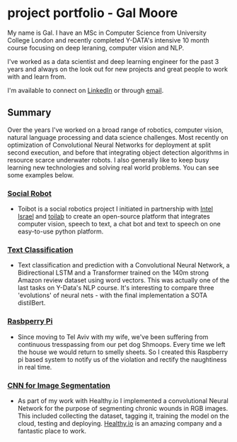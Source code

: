 # project portfolio - Gal Moore

 My name is Gal. I have an MSc in Computer Science from University College London and recently completed Y-DATA's intensive 10 month course focusing on deep leraning, computer vision and NLP. 

 I've worked as a data scientist and deep learning engineer for the past 3 years and always on the look out for new projects and great people to work with and learn from.<br>

I'm available to connect on [LinkedIn](https://www.linkedin.com/in/galmoore) or through [email](gal@galmoore.co.uk).

<!-- <img src="https://cdn.clipart.email/b31a8e4dce12c35ea192f8420687c3fc_python-logo-clipart-easy-pandas-python-logo-png-download-_1242-733.png" width="215" height="135"> -->

## Summary
Over the years I've worked on a broad range of robotics, computer vision, natural language processing and data science challenges. Most recently on optimization of Convolutional Neural Networks for deployment at split second execution, and before that integrating object detection algorithms in resource scarce underwater robots. I also generally like to keep busy learning new technologies and solving real world problems.  You can see some examples below.

### [Social Robot](https://medium.com/@Gushu/toybot-open-source-social-robot-faebc17c2700)
- Toibot is a social robotics project I initiated in partnership with [Intel Israel](https://www.intel.com/content/www/us/en/corporate-responsibility/intel-in-israel.html) and [toilab](https://en.toilab.org/) to create an open-source platform that integrates computer vision, speech to text, a chat bot and text to speech on one easy-to-use python platform. 

### [Text Classification](https://github.com/GalMoore/projects_portfolio/tree/master/Text_Classification)
- Text classification and prediction with a Convolutional Neural Network, a Bidirectional LSTM and a Transformer trained on the 140m strong Amazon review dataset using word vectors. This was actually one of the last tasks on Y-Data's NLP course. It's interesting to compare three 'evolutions' of neural nets - with the final implementation a SOTA distilBert.

### [Rasbperry Pi](https://github.com/GalMoore/Shmoopi_Trap/tree/master/Shmoopi_trap/RaspiSecurity) 
- Since moving to Tel Aviv with my wife, we've been suffering from continuous tresspassing from our pet dog Shmoops. Every time we left the house we would return to smelly sheets. So I created this Raspberry pi based system to notify us of the violation and rectify the naughtiness in real time.

### [CNN for Image Segmentation](https://github.com/GalMoore/projects_portfolio/tree/master/CNN_for_Image_Segmentation)
- As part of my work with Healthy.io I implemented a convolutional Neural Network for the purpose of segmenting chronic wounds in RGB images. This included collecting the dataset, tagging it, training the model on the cloud, testing and deploying. [Healthy.io](https://healthy.io/) is an amazing company and a fantastic place to work.
<!-- 
### [UK Accidents EDA](https://github.com/GAL_LINK1)
- One of our projects for Y-Data was to epxlore UK traffic accident data. I attempted, unsuccesfully, to find features that accurately predict the cause of fatal accidents.

### [Colour Clustering](https://github.com/GAL_LINK1)
- Use of the K-means algorithm, implemented by sk-learn, 

### [Text Mining](https://github.com/GAL_LINK1)
- twitter data from xxx...
 start here... start here... start here... start here... start here... start here... start here... start here... start here... start here... start here... 
 -->